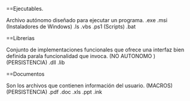 
==Ejecutables.

Archivo autónomo diseñado para ejecutar un programa.
.exe
.msi (Instaladores de Windows)
.ls .vbs .ps1 (Scripts)
.bat

==Librerias 

Conjunto de implementaciones funcionales que ofrece una interfaz bien definida parala funcionalidad que invoca.
(NO AUTONOMO ) (PERSISTENCIA)
.dll 
.lib

==Documentos 

Son los archivos que contienen información del usuario. 
(MACROS) (PERSISTENCIA)
.pdf
.doc
.xls
.ppt
.ink


